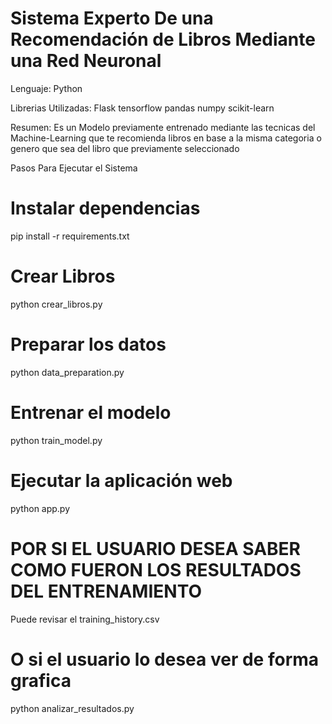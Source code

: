  # Sistema Experto De una Recomendación de Libros Mediante una Red Neuronal

Lenguaje: Python

Librerias Utilizadas:
Flask
tensorflow
pandas
numpy
scikit-learn

Resumen: Es un Modelo previamente entrenado mediante las tecnicas del Machine-Learning que te recomienda libros en base a la misma categoria o genero que sea del libro que previamente seleccionado




Pasos Para Ejecutar el Sistema

# Instalar dependencias
pip install -r requirements.txt

# Crear Libros
python crear_libros.py

# Preparar los datos
python data_preparation.py

# Entrenar el modelo
python train_model.py

# Ejecutar la aplicación web
python app.py

# POR SI EL USUARIO DESEA SABER COMO FUERON LOS RESULTADOS DEL ENTRENAMIENTO
Puede revisar el training_history.csv

# O si el usuario lo desea ver de forma grafica
python analizar_resultados.py